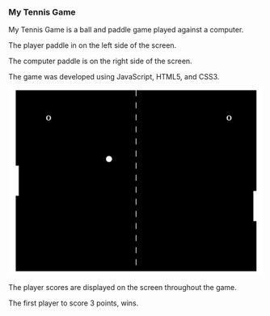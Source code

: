 ### My Tennis Game

My Tennis Game is a ball and paddle game played against a computer.

The player paddle in on the left side of the screen.

The computer paddle is on the right side of the screen.

The game was developed using JavaScript, HTML5, and CSS3.

<img src="https://github.com/DAltier/Tennis_Game/blob/main/screenshot.png" width="800">

The player scores are displayed on the screen throughout the game.

The first player to score 3 points, wins.